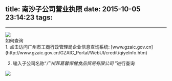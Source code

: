 title: 南沙子公司营业执照
date: 2015-10-05 23:14:23
tags:
---

---------------------------------------

<img class="lazy" src="http://pocket-fkc.image.alimmdn.com/fkc_page_banner_placeholder.png@320w" data-original="http://pocket-fkc.image.alimmdn.com/fkc-pages/certificate/1444045714857_3.jpeg">

<div class="blue-panel-header">
如何查询
</div>
<div class="blue-panel">
1. 点击访问广州市工商行政管理局企业信息查询系统: [www.gzaic.gov.cn](http://www.gzaic.gov.cn/GZAIC_Portal/WebUI/credit/qiyeInfo.htm)

2. 输入子公司名称“*广州菲葛馨保健食品贸易有限公司* ”进行查询

<img class="lazy" src="http://pocket-fkc.image.alimmdn.com/fkc_page_banner_placeholder.png@320w" data-original="http://pocket-fkc.image.alimmdn.com/fkc-pages/certificate/nansha_search_result.jpg">
</div>




